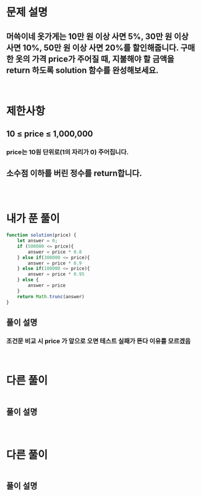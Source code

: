 # 문제 설명
## 머쓱이네 옷가게는 10만 원 이상 사면 5%, 30만 원 이상 사면 10%, 50만 원 이상 사면 20%를 할인해줍니다. 구매한 옷의 가격 price가 주어질 때, 지불해야 할 금액을 return 하도록 solution 함수를 완성해보세요.

<br>

# 제한사항
## 10 ≤ price ≤ 1,000,000
### price는 10원 단위로(1의 자리가 0) 주어집니다.
## 소수점 이하를 버린 정수를 return합니다.
## 
## 

<br>

# 내가 푼 풀이

```js
function solution(price) {
    let answer = 0;
    if (500000 <= price){
        answer = price * 0.8
    } else if(300000 <= price){
        answer = price * 0.9
    } else if(100000 <= price){
        answer = price * 0.95
    } else {
        answer = price
    }
    return Math.trunc(answer)
}
```
## 풀이 설명
### 조건문 비교 시 price 가 앞으로 오면 테스트 실패가 뜬다 이유를 모르겠음

<br>

# 다른 풀이

```js

```
## 풀이 설명
###

<br>

# 다른 풀이

```js

```
## 풀이 설명
###